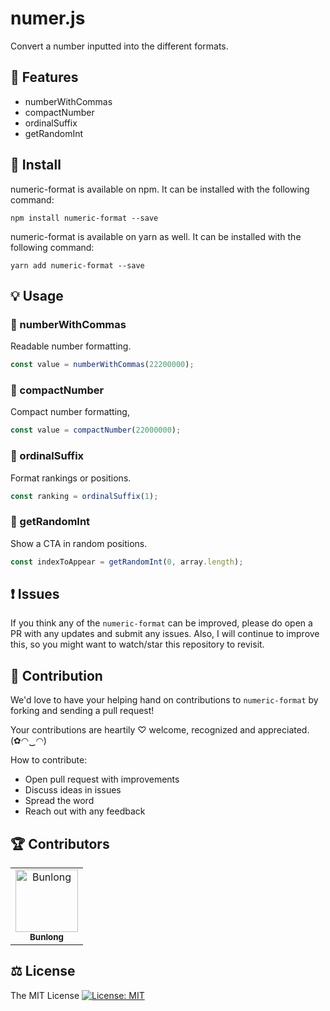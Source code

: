 # numer.js

Convert a number inputted into the different formats.

## 🎁 Features

* numberWithCommas
* compactNumber
* ordinalSuffix
* getRandomInt

## 🔧 Install

numeric-format is available on npm. It can be installed with the following command:

```
npm install numeric-format --save
```

numeric-format is available on yarn as well. It can be installed with the following command:

```
yarn add numeric-format --save
```

## 💡 Usage

### 🎀 numberWithCommas

Readable number formatting.

```js
const value = numberWithCommas(22200000);
```

### 🎀 compactNumber

Compact number formatting,

```js
const value = compactNumber(22000000);
```

### 🎀 ordinalSuffix

Format rankings or positions.

```js
const ranking = ordinalSuffix(1);
```

### 🎀 getRandomInt

Show a CTA in random positions.

```js
const indexToAppear = getRandomInt(0, array.length);
```

## ❗ Issues

If you think any of the `numeric-format` can be improved, please do open a PR with any updates and submit any issues. Also, I will continue to improve this, so you might want to watch/star this repository to revisit.

## 💪 Contribution

We'd love to have your helping hand on contributions to `numeric-format` by forking and sending a pull request!

Your contributions are heartily ♡ welcome, recognized and appreciated. (✿◠‿◠)

How to contribute:

- Open pull request with improvements
- Discuss ideas in issues
- Spread the word
- Reach out with any feedback

## 🏆 Contributors

<table>
  <tr>
    <td align="center">
      <a href="https://github.com/Bunlong">
        <img src="https://avatars0.githubusercontent.com/u/1308397?s=400&u=945dc6b97571e2b98b659d34b1c81ae2514046bf&v=4" width="100" alt="Bunlong" />
        <br />
        <sub>
          <b>Bunlong</b>
        </sub>
      </a>
    </td>
  </tr>
</table>

## ⚖️ License

The MIT License [![License: MIT](https://img.shields.io/badge/License-MIT-yellow.svg)](https://opensource.org/licenses/MIT)
